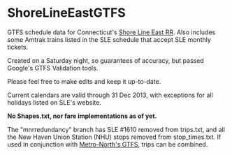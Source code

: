 ShoreLineEastGTFS
=================

GTFS schedule data for Connecticut's [Shore Line East RR](http://www.shorelineeast.com/index.php).
Also includes some Amtrak trains listed in the SLE schedule that accept SLE monthly tickets.

Created on a Saturday night, so guarantees of accuracy, but passed Google's GTFS
Validation tools.

Please feel free to make edits and keep it up-to-date.

Current calendars are valid through 31 Dec 2013, with exceptions for all holidays listed
on SLE's website.

**No Shapes.txt, nor fare implementations as of yet.**

The "mnrredundancy" branch has SLE #1610 removed from trips.txt, and all the
New Haven Union Station (NHU) stops removed from stop_times.txt. If used in conjunction
with [Metro-North's GTFS](http://www.mta.info/developers/download.html), trips can be 
combined.
